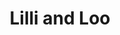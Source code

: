 ---
layout: place
title: Lilli and Loo
permalink: /new-york/new-york/lilli-and-loo.html
stateAbbr: NY
stateName: New York
cityName: New York
seo:
  type: restaurant
  links: https://lilliandloonyc.com/
place_id: ChIJ7bhwa-9YwokRcWqrsCk632M
photos:
  - name: >-
      places/ChIJ7bhwa-9YwokRcWqrsCk632M/photos/AeeoHcLy2Pw_A6dx-zc2b4_MlBU7KE7KvwKmczdM9g3HB4h0_biScB2Qe2O7NQxwbErvjE2qrgl2qemyQ16B8UejPfgUFryuYZRkiYtkJyqxYPEwzvJX_30T6FVGn1ewncNaGCsURLrwC7kU2ZKzoMDQHbIH3ZDwUPCvDy5TM7KaZry7U38aeG875kOXhhi_-5mKxXzCV85N16jDixlKSRYNyoSGDEQbqbTpM811xZp5dEXNUkSojPvsnPaH674EDXDZLMRXVibIXJf6OzkLJpZlqj2wp9d1xoUfA_vF4zemGM_MYA
    widthPx: 3024
    heightPx: 4032
    authorAttributions:
      - displayName: Lilli and Loo
        uri: https://maps.google.com/maps/contrib/111348022181717660943
        photoUri: >-
          https://lh3.googleusercontent.com/a/ACg8ocKaj285E33evdFc5hhY1kvfvdSiV9y5pMDMSihFGXI6lR8brQ=s100-p-k-no-mo
    flagContentUri: >-
      https://www.google.com/local/imagery/report/?cb_client=maps_api_places.places_api&image_key=!1e10!2sAF1QipP7XiiqMpBYlWwAQ7sWUQFxuWW28a_b5TS--zdw&hl=en-US
    googleMapsUri: >-
      https://www.google.com/maps/place//data=!3m4!1e2!3m2!1sAF1QipP7XiiqMpBYlWwAQ7sWUQFxuWW28a_b5TS--zdw!2e10!4m2!3m1!1s0x89c258ef6b70b8ed:0x63df3a29b0ab6a71
  - name: >-
      places/ChIJ7bhwa-9YwokRcWqrsCk632M/photos/AeeoHcKjVcgZEENOLI-_uaEujmQ5vBAARdYqIoG1ONU23CXMCO16yxieEb_N-wbEJBQL8ix23yrYX6bR9UmVb2f70NvTTmtpBEX813VWNtRaiQiNtFqtGkSLElJG6_bgR-odsU_-A9Uf2ye3JYUGyFSdfasvU7yoiqyb-tmKQHyMXVajDg8hML4l_qWYqeU3RcRRVZCWFCfRH68djnY5E6QB2CNv-O76qnFctyn8Xbw6Vz_7TdMLGfpOaGS9ZtT626WKlHzCJI5CFQ2o4_0C6aljGOMt_EppUerySbJJo_sBbi5b-g
    widthPx: 800
    heightPx: 800
    authorAttributions:
      - displayName: Lilli and Loo
        uri: https://maps.google.com/maps/contrib/111348022181717660943
        photoUri: >-
          https://lh3.googleusercontent.com/a/ACg8ocKaj285E33evdFc5hhY1kvfvdSiV9y5pMDMSihFGXI6lR8brQ=s100-p-k-no-mo
    flagContentUri: >-
      https://www.google.com/local/imagery/report/?cb_client=maps_api_places.places_api&image_key=!1e10!2sAF1QipNyDGPrtKdLvMCRebKFDdNVBxNZvojMgH-KliV8&hl=en-US
    googleMapsUri: >-
      https://www.google.com/maps/place//data=!3m4!1e2!3m2!1sAF1QipNyDGPrtKdLvMCRebKFDdNVBxNZvojMgH-KliV8!2e10!4m2!3m1!1s0x89c258ef6b70b8ed:0x63df3a29b0ab6a71
  - name: >-
      places/ChIJ7bhwa-9YwokRcWqrsCk632M/photos/AeeoHcJEhfm0jkepErEQnX_o7c6bs4McqsnBWVW-TJOetd6L4oc4wqkU6qcNmj0sIN4C_tdP1sLTM7t2wUXKsvOv0QpDB43YKF1SsMYpkb25NqUkkD3yVOEhagSZ7Idu4enuPtVconE6nqHejb28_6yrsloXy7zr63Khc95N_K8hVwzAtpEozbgi5PCfxxtVQcUeLge7mt62lkCrTo9HV0_h7Y0XgijQzZMdZ5ox1foewJW_YAwqtE0H6QcvBPcDrrNd8pWmrXl0lb7TtuOnIaho_w7zub4ENg9UnE4RZBETrPkAfQcbBzPWJD2g_Hv4oYO0YV3nQv5-mZvAQGaxHXt3Gz5V5tETUOUq-PHYlQ37GVOvYDH1aSzh3agjQBPVSh7faPD8PBY0pX5FHPk6mY2ZFlBIbO5dNoyVGUTYTE0PWPnUyw
    widthPx: 3618
    heightPx: 1698
    authorAttributions:
      - displayName: chiewbin ong
        uri: https://maps.google.com/maps/contrib/104748277064833802065
        photoUri: >-
          https://lh3.googleusercontent.com/a-/ALV-UjWpl2ujzzXqXl4tLMRssWlcBV30hqrrSCyXiQG62CEptzErG8Ci=s100-p-k-no-mo
    flagContentUri: >-
      https://www.google.com/local/imagery/report/?cb_client=maps_api_places.places_api&image_key=!1e10!2sCIHM0ogKEICAgMDIwsDMIA&hl=en-US
    googleMapsUri: >-
      https://www.google.com/maps/place//data=!3m4!1e2!3m2!1sCIHM0ogKEICAgMDIwsDMIA!2e10!4m2!3m1!1s0x89c258ef6b70b8ed:0x63df3a29b0ab6a71
  - name: >-
      places/ChIJ7bhwa-9YwokRcWqrsCk632M/photos/AeeoHcJ643uue8bBJMCqGkFpPh25MNVup7RJweb-8rE5WyAo7F7mbnpBDKJQqwpkpz1eVW1ex89krnvsgy8w8LjP39jV-OolIHJCv_ytmzdoEGDjdEH2ximJtoDovbmxDKRbXJw7sYT_WG_SEJfJhatKSohEbLO7tyluyupaLnuprninhNVqiKh9_b_sH2Sm-5_Hl1Woty65D1f-bl4Bw7lu9rS-Xgcl2-fA_0GjVgE3uNBg4HAfmoJsRfgYLq_Xm_C0sK352Vbw2nXkzdF27rTiMp0KrrviSyt51L_HdIO6IyXxnRbJ1Hn-t5jgnE0vdZj7biy5B7OFjv-x3v54rQB7tOyvgwr1NnVwcuoOeVyBjmN2P_eBssZNJoYKEdDsPrq7kt4uLkFOEofVDSrpSgQ-iZ8bHrdltOptjm-ghe8X0p_dYA
    widthPx: 4026
    heightPx: 2951
    authorAttributions:
      - displayName: Andrés Berl
        uri: https://maps.google.com/maps/contrib/100732084376447013356
        photoUri: >-
          https://lh3.googleusercontent.com/a-/ALV-UjUnghrCPaXW6ZwDJzgYhn57n0mg0t314q54oM_IFnIHkSTYWFHeeA=s100-p-k-no-mo
    flagContentUri: >-
      https://www.google.com/local/imagery/report/?cb_client=maps_api_places.places_api&image_key=!1e10!2sCIHM0ogKEICAgMCwhvSWZA&hl=en-US
    googleMapsUri: >-
      https://www.google.com/maps/place//data=!3m4!1e2!3m2!1sCIHM0ogKEICAgMCwhvSWZA!2e10!4m2!3m1!1s0x89c258ef6b70b8ed:0x63df3a29b0ab6a71
  - name: >-
      places/ChIJ7bhwa-9YwokRcWqrsCk632M/photos/AeeoHcLqBLXXDdQtOvoJJ4P-LcjgFY7itZkf6wpzWkwigRf1pRTIOpSRKCo-xz2qJZUaEswDqgN058RqN--X65Qo3bfsc5m5NKrlBjl3qPSFmosLO1U4NT2acgw9UZR4G7YIZ34pnpFyEneJQRW5OnJaDv3MvGzpknYs07Yh7DvhUiBUYY6U0lkxoOaQYZbhVD3iFeOZvk7_6Y7lkgneOLY_U3v1Qr4Kbj6WrDL9tDpt6vI2Ar_OSt6GVaAMHNOgoByIIyM5i8J-jlmGhB8xgIgLKHy3umw9yz8E7z4HCN6I4kYQKoxOMJJphHmgJ1I5nLFQTMV8QZzNZJRCu2ik_QbXSQW93nHzXbZ304cdQ1qrrxjw2g4TdcXLgi3_WP4O66OnkCMl_MdGzA5Qx2Ay_VFHAug-1U_4-KU4AmDLaCFMWJPWNCna
    widthPx: 4000
    heightPx: 3000
    authorAttributions:
      - displayName: Liran Wiener
        uri: https://maps.google.com/maps/contrib/104556469066889230271
        photoUri: >-
          https://lh3.googleusercontent.com/a/ACg8ocLBeiF4IeRMnya38h9r3OPHFfAahCZ7FrpiUoMvOLZoE8sQMw=s100-p-k-no-mo
    flagContentUri: >-
      https://www.google.com/local/imagery/report/?cb_client=maps_api_places.places_api&image_key=!1e10!2sCIHM0ogKEICAgICT84mG2QE&hl=en-US
    googleMapsUri: >-
      https://www.google.com/maps/place//data=!3m4!1e2!3m2!1sCIHM0ogKEICAgICT84mG2QE!2e10!4m2!3m1!1s0x89c258ef6b70b8ed:0x63df3a29b0ab6a71
  - name: >-
      places/ChIJ7bhwa-9YwokRcWqrsCk632M/photos/AeeoHcK4Np64XOuDZR22lrVs-X6KAoyaxfJIQ56QOF7w-vctj6vCHSG-lon59F-nCcVHQN2nkb0QwmJvrcSY087N7RyQQvi_roRpYvZ_Z5hKPKX_cbq5BdkWBRf1_fZjj0bayYRa7jCsvakRR_ObRbfVt100_vdtirOTuSYyj3t5wMRxriBEPr7mYQutjY3Lol-GnnFm9kjlT8Oso_jfkElrFIK9OrOeYAo65r85ktmStSKNyEv-N2pjVaWIdIGEj5O9pXye0apj_zgSyn76WOPvwl21xnozy_U8f-tRcCVHtD2dEZrqd3dYC-BZtdJiOgSMc6fgQMgsLspm7tNiRQqPQzKMuV6PsKNm5JwDIgxAm5rQ7mT3ULyuaR-gpeXtkFNfLF__Bjljs2LE-en1F54S-LKkGAbaj20OxBRYCLXTg4Dxiw
    widthPx: 3000
    heightPx: 4000
    authorAttributions:
      - displayName: Marisol Cruz
        uri: https://maps.google.com/maps/contrib/108340340994926673830
        photoUri: >-
          https://lh3.googleusercontent.com/a-/ALV-UjW_7qRMi9LOlu5rJ3vC7kO8sBwm0vLhREiGNIvAg59jPwAfUw39Og=s100-p-k-no-mo
    flagContentUri: >-
      https://www.google.com/local/imagery/report/?cb_client=maps_api_places.places_api&image_key=!1e10!2sCIHM0ogKEICAgICf5sWtWg&hl=en-US
    googleMapsUri: >-
      https://www.google.com/maps/place//data=!3m4!1e2!3m2!1sCIHM0ogKEICAgICf5sWtWg!2e10!4m2!3m1!1s0x89c258ef6b70b8ed:0x63df3a29b0ab6a71
  - name: >-
      places/ChIJ7bhwa-9YwokRcWqrsCk632M/photos/AeeoHcKChlMrq3FVeLUUErLMU-nfqNfHFgdAVAggWkoQmbauVPq1xLnwCLNvCVs1ul_2VSHmXVFaAnSCmdL9pRo6ny79-nc45bqRyiCywKwq7f-PoGlTuNAj7eIvIZS_v5S4muSR96fiiYVl1dK-utig0qmYfwOuDy7U9Irx5-JDJqFzgc8My8rNtBmVf2klnFYH91_9DdrQ8ADIB1a5qMEXeIbYH29vZUZGHX3OU7y9Ew6UD2CBFwf9CxDYCXqn4Rysi1gk9jo4STo6lR-iWUB5ndbXPKBG8teBpyA5qdwhn9BpJw
    widthPx: 800
    heightPx: 800
    authorAttributions:
      - displayName: Lilli and Loo
        uri: https://maps.google.com/maps/contrib/111348022181717660943
        photoUri: >-
          https://lh3.googleusercontent.com/a/ACg8ocKaj285E33evdFc5hhY1kvfvdSiV9y5pMDMSihFGXI6lR8brQ=s100-p-k-no-mo
    flagContentUri: >-
      https://www.google.com/local/imagery/report/?cb_client=maps_api_places.places_api&image_key=!1e10!2sAF1QipP0yfy1G6xqiQ7kg9rl6ZFaa3x5ohre_J69cWWR&hl=en-US
    googleMapsUri: >-
      https://www.google.com/maps/place//data=!3m4!1e2!3m2!1sAF1QipP0yfy1G6xqiQ7kg9rl6ZFaa3x5ohre_J69cWWR!2e10!4m2!3m1!1s0x89c258ef6b70b8ed:0x63df3a29b0ab6a71
  - name: >-
      places/ChIJ7bhwa-9YwokRcWqrsCk632M/photos/AeeoHcKVtVW5a8T9XIbUufXZZaz0KDcKFwzTTSKvkckK1m4BL1Miz8mKR9Dy5BSH-SM5GBpMpuYNk-6O1sXC_MQE-LC28IBhqLdI2e0O57ecC-QUCbT0Ll6Ts1laoSQS9PKqCiVOm7Ew_Y8zH4uT2e_RJQBs2tTdAdmboQXqtkA1f2KCNS1iSidlv0pLzOXmymkSyKIypcPjUjDtzRWftGQ_grck_JkbpdcpwoN5r85Ty1EU-EerVMHy2FxMuhE777dfIJlEMuw32XuZVLHmqlwdZXBodr0VQN7boiVoZh05p04MJloWsHMxkQvUEWT-AOKF68VD6C3tDAAbDIchuvjKilDVSRTZloMNpgHHO6cACuQ0klgkqEAVkt34vKkIZm7YsoQ_flUOC9MaC3gcUo5OJz3ac0r-wDL9OShBmTnZWPT4pys
    widthPx: 3024
    heightPx: 4032
    authorAttributions:
      - displayName: Jonathan Greenberg
        uri: https://maps.google.com/maps/contrib/110888653527871863644
        photoUri: >-
          https://lh3.googleusercontent.com/a-/ALV-UjV6y7fW7cVW7DQ2tiFe5qVJXYkczkYe6NStI-wSv40Mp3gOvXtR=s100-p-k-no-mo
    flagContentUri: >-
      https://www.google.com/local/imagery/report/?cb_client=maps_api_places.places_api&image_key=!1e10!2sCIHM0ogKEICAgIDTucO87wE&hl=en-US
    googleMapsUri: >-
      https://www.google.com/maps/place//data=!3m4!1e2!3m2!1sCIHM0ogKEICAgIDTucO87wE!2e10!4m2!3m1!1s0x89c258ef6b70b8ed:0x63df3a29b0ab6a71
  - name: >-
      places/ChIJ7bhwa-9YwokRcWqrsCk632M/photos/AeeoHcKWGxg2p9kXlnLYVmCLaDAEZ8J-Gmbj2tIOFgc7sFoHcqHegPg5VGcbT6UDp42dBxI7hKh-NttKz-nO-nzaQThEGFyCMj19UCf1tyXbJo2XjvOc_02U_2XAoSDuTgSvKx53CKRbrXwN7Ro7--gacEKwYRPZhEah108lFeVKG_p4rbfjk9kmqWawh9FSmJskxgs-k358QUMER3ra1JPm387jDEkYO6jenyZT__3XYgcSWSi01AbpMsiyyE5DWdRMJSUx0_OXfYgCItrrRRUICy53QAjWw_7sUtVqTcypUjOwfw
    widthPx: 800
    heightPx: 800
    authorAttributions:
      - displayName: Lilli and Loo
        uri: https://maps.google.com/maps/contrib/111348022181717660943
        photoUri: >-
          https://lh3.googleusercontent.com/a/ACg8ocKaj285E33evdFc5hhY1kvfvdSiV9y5pMDMSihFGXI6lR8brQ=s100-p-k-no-mo
    flagContentUri: >-
      https://www.google.com/local/imagery/report/?cb_client=maps_api_places.places_api&image_key=!1e10!2sAF1QipMFOcYD_cyyWIrRw6gaRccto2EK2MRUxZvSBGoX&hl=en-US
    googleMapsUri: >-
      https://www.google.com/maps/place//data=!3m4!1e2!3m2!1sAF1QipMFOcYD_cyyWIrRw6gaRccto2EK2MRUxZvSBGoX!2e10!4m2!3m1!1s0x89c258ef6b70b8ed:0x63df3a29b0ab6a71
  - name: >-
      places/ChIJ7bhwa-9YwokRcWqrsCk632M/photos/AeeoHcJU1Zc8OZ0a6ZI-dVZe1FXclRZKaxshEVsdqEwfS5YY34reLavwqvHuTttelYYLZpiMoOFC_1PFICzmzZXuXvqevTLg0OFIMLEzy9eJt5reYuWqQ5D8oHAdEtbe3B0mcsLY_tiZQmEVPlSaK_8nswF9fSbf5tAYXPDH166oD23HRwTDD8KqfOnFRVJXdnIioBOP8aoKdxgjnIlZZurekPDE_OKPm0KhgzjrKyEO07HDaeFFddDDqyWjlspRU6Xr4LHbNs7ysfhRlAUGRL7snHCwnvC5OljOvGjFvSiWjRR4tmsrOFw1R6jb5qo27UJrt6VRu9kU3gSK8e5leVXy9729va1aZxNjguK5Nh3uIfXAW7EzV0XUYedw3aKXiAC8WiSSa1xxs2oCffhNATk_DeCHVhLdaXb23h2FzTaFq71ZKtE
    widthPx: 3024
    heightPx: 2563
    authorAttributions:
      - displayName: Andrés Berl
        uri: https://maps.google.com/maps/contrib/100732084376447013356
        photoUri: >-
          https://lh3.googleusercontent.com/a-/ALV-UjUnghrCPaXW6ZwDJzgYhn57n0mg0t314q54oM_IFnIHkSTYWFHeeA=s100-p-k-no-mo
    flagContentUri: >-
      https://www.google.com/local/imagery/report/?cb_client=maps_api_places.places_api&image_key=!1e10!2sCIHM0ogKEICAgID_sYKroAE&hl=en-US
    googleMapsUri: >-
      https://www.google.com/maps/place//data=!3m4!1e2!3m2!1sCIHM0ogKEICAgID_sYKroAE!2e10!4m2!3m1!1s0x89c258ef6b70b8ed:0x63df3a29b0ab6a71
address: 785 Lexington Ave, New York, NY 10065, USA
street: 785 Lexington Ave
city: New York
state: NY
zip: '10065'
country: USA
neighborhood: null
latitude: '40.763564'
longitude: '-73.967006'
accessibility_options:
  wheelchairAccessibleParking: false
  wheelchairAccessibleEntrance: true
  wheelchairAccessibleRestroom: true
  wheelchairAccessibleSeating: true
business_status: OPERATIONAL
name: Lilli and Loo
google_maps_links:
  directionsUri: >-
    https://www.google.com/maps/dir//''/data=!4m7!4m6!1m1!4e2!1m2!1m1!1s0x89c258ef6b70b8ed:0x63df3a29b0ab6a71!3e0
  placeUri: https://maps.google.com/?cid=7196534680293436017
  writeAReviewUri: >-
    https://www.google.com/maps/place//data=!4m3!3m2!1s0x89c258ef6b70b8ed:0x63df3a29b0ab6a71!12e1
  reviewsUri: >-
    https://www.google.com/maps/place//data=!4m4!3m3!1s0x89c258ef6b70b8ed:0x63df3a29b0ab6a71!9m1!1b1
  photosUri: >-
    https://www.google.com/maps/place//data=!4m3!3m2!1s0x89c258ef6b70b8ed:0x63df3a29b0ab6a71!10e5
primary_type: Restaurant
opening_hours:
  regular: null
  current: null
secondary_opening_hours:
  regular:
    weekdayDescriptions: null
    type: null
  current:
    weekdayDescriptions: null
    type: null
phone: (212) 421-7800
price_level: PRICE_LEVEL_MODERATE
price_range: $20 &ndash; $30
rating: '4.3'
rating_count: 0
website: https://lilliandloonyc.com/
description: >-
  Explore Lilli and Loo$$$Lilli and Loo in New York, NY, offers a delightful mix
  of Pan-Asian flavors, blending Chinese and Japanese influences in a welcoming,
  relaxed atmosphere. This spot stands out for its diverse menu featuring fresh
  sushi and other Asian-inspired dishes, all prepared with attention to detail
  and including gluten-free options for various dietary needs. The bi-level
  setting provides a comfortable space for enjoying generous portions of
  flavorful meals, making it a great choice for anyone seeking authentic Asian
  cuisine in the city. With its moderate pricing and accessibility features like
  wheelchair-friendly entrances, it's an inviting destination for a casual
  dining experience. Whether you're looking for top-rated sushi or other
  Japanese-inspired eats nearby, this restaurant delivers a satisfying blend of
  taste and convenience.
generative_summary: >-
  Explore Lilli and Loo$$$Lilli and Loo in New York, NY, offers a delightful mix
  of Pan-Asian flavors, blending Chinese and Japanese influences in a welcoming,
  relaxed atmosphere. This spot stands out for its diverse menu featuring fresh
  sushi and other Asian-inspired dishes, all prepared with attention to detail
  and including gluten-free options for various dietary needs. The bi-level
  setting provides a comfortable space for enjoying generous portions of
  flavorful meals, making it a great choice for anyone seeking authentic Asian
  cuisine in the city. With its moderate pricing and accessibility features like
  wheelchair-friendly entrances, it's an inviting destination for a casual
  dining experience. Whether you're looking for top-rated sushi or other
  Japanese-inspired eats nearby, this restaurant delivers a satisfying blend of
  taste and convenience.
generative_disclosure: Summarized by AI using the Grok-3-Mini model.
reviews:
  - name: >-
      places/ChIJ7bhwa-9YwokRcWqrsCk632M/reviews/ChZDSUhNMG9nS0VJQ0FnTUN3OUtTWVBBEAE
    relativePublishTimeDescription: 3 weeks ago
    rating: 4
    text:
      text: >-
        Delicious Chinese dishes. This restaurant offers gluten free options.
        The dishes are a little pricey and are all family style plates. Bring a
        part of 2 or more to enjoy the flavorful dishes of Lilli and Loo.
      languageCode: en
    originalText:
      text: >-
        Delicious Chinese dishes. This restaurant offers gluten free options.
        The dishes are a little pricey and are all family style plates. Bring a
        part of 2 or more to enjoy the flavorful dishes of Lilli and Loo.
      languageCode: en
    authorAttribution:
      displayName: George Espinal
      uri: https://www.google.com/maps/contrib/107785636193786250900/reviews
      photoUri: >-
        https://lh3.googleusercontent.com/a-/ALV-UjU8cEc49EOvNVv-Z25U7cnRygx1sf9YaqW3eCFQpBp6aly1QVU=s128-c0x00000000-cc-rp-mo-ba6
    publishTime: '2025-03-16T23:32:54.391234Z'
    flagContentUri: >-
      https://www.google.com/local/review/rap/report?postId=ChZDSUhNMG9nS0VJQ0FnTUN3OUtTWVBBEAE&d=17924085&t=1
    googleMapsUri: >-
      https://www.google.com/maps/reviews/data=!4m6!14m5!1m4!2m3!1sChZDSUhNMG9nS0VJQ0FnTUN3OUtTWVBBEAE!2m1!1s0x89c258ef6b70b8ed:0x63df3a29b0ab6a71
  - name: >-
      places/ChIJ7bhwa-9YwokRcWqrsCk632M/reviews/ChdDSUhNMG9nS0VJQ0FnTUNBa0xqQzlRRRAB
    relativePublishTimeDescription: 2 months ago
    rating: 4
    text:
      text: >-
        Went to Lilli and Loo with some friends for a group lunch. A few of my
        friends have dietary restrictions and Lilli and Loo has gluten-free menu
        options. The service was good and we got our food quickly. I got chicken
        pad thai it was good.  I would say this is a solid choice if you are in
        the area. The menu had a lot of options, there was sushi, there was
        Chinese and Thai food options. So something for everyone. And for NYC it
        wasn't crazy expensive.
      languageCode: en
    originalText:
      text: >-
        Went to Lilli and Loo with some friends for a group lunch. A few of my
        friends have dietary restrictions and Lilli and Loo has gluten-free menu
        options. The service was good and we got our food quickly. I got chicken
        pad thai it was good.  I would say this is a solid choice if you are in
        the area. The menu had a lot of options, there was sushi, there was
        Chinese and Thai food options. So something for everyone. And for NYC it
        wasn't crazy expensive.
      languageCode: en
    authorAttribution:
      displayName: Sheila Grant
      uri: https://www.google.com/maps/contrib/105404876109899214053/reviews
      photoUri: >-
        https://lh3.googleusercontent.com/a/ACg8ocJBH5VOM3D_TGb4va1P2YCf__Mt-7yafvGjJEKzCPkHeSuYvw=s128-c0x00000000-cc-rp-mo-ba4
    publishTime: '2025-01-28T22:26:12.417851Z'
    flagContentUri: >-
      https://www.google.com/local/review/rap/report?postId=ChdDSUhNMG9nS0VJQ0FnTUNBa0xqQzlRRRAB&d=17924085&t=1
    googleMapsUri: >-
      https://www.google.com/maps/reviews/data=!4m6!14m5!1m4!2m3!1sChdDSUhNMG9nS0VJQ0FnTUNBa0xqQzlRRRAB!2m1!1s0x89c258ef6b70b8ed:0x63df3a29b0ab6a71
  - name: >-
      places/ChIJ7bhwa-9YwokRcWqrsCk632M/reviews/ChZDSUhNMG9nS0VJQ0FnTUNJbU5DTUhnEAE
    relativePublishTimeDescription: 2 weeks ago
    rating: 5
    text:
      text: >-
        My dad is gluten free and he was THRILLED to get some GF Chinese food
        while visiting. We ordered everything GF so we could share (huge
        portions) and you couldn’t even tell it was all GF. Objectively maybe
        the best Chinese food we have had in NYC. The tangerine beef was
        exceptional! It was super busy on a Saturday night so we were glad to
        have made a reservation.
      languageCode: en
    originalText:
      text: >-
        My dad is gluten free and he was THRILLED to get some GF Chinese food
        while visiting. We ordered everything GF so we could share (huge
        portions) and you couldn’t even tell it was all GF. Objectively maybe
        the best Chinese food we have had in NYC. The tangerine beef was
        exceptional! It was super busy on a Saturday night so we were glad to
        have made a reservation.
      languageCode: en
    authorAttribution:
      displayName: Jaclyn Kumar
      uri: https://www.google.com/maps/contrib/113852943590666216916/reviews
      photoUri: >-
        https://lh3.googleusercontent.com/a/ACg8ocJ8G6THPk24KTQxoUWnLYW9VWLRNygGnbsV5miUCbLGwyJgzA=s128-c0x00000000-cc-rp-mo-ba2
    publishTime: '2025-03-29T23:51:15.001319Z'
    flagContentUri: >-
      https://www.google.com/local/review/rap/report?postId=ChZDSUhNMG9nS0VJQ0FnTUNJbU5DTUhnEAE&d=17924085&t=1
    googleMapsUri: >-
      https://www.google.com/maps/reviews/data=!4m6!14m5!1m4!2m3!1sChZDSUhNMG9nS0VJQ0FnTUNJbU5DTUhnEAE!2m1!1s0x89c258ef6b70b8ed:0x63df3a29b0ab6a71
  - name: >-
      places/ChIJ7bhwa-9YwokRcWqrsCk632M/reviews/ChZDSUhNMG9nS0VJQ0FnSUNUODRtR2FREAE
    relativePublishTimeDescription: 10 months ago
    rating: 5
    text:
      text: >-
        Excellent Asian cuisine, NY style. We called ahead and reserved. The
        staff is very nice. We had gluten free versions of tempura shrimps, pork
        dumplings and sushi. I had the General Tso with chicken GF. Gluten free
        has it's own separate. The other party members had good food too. It has
        very nice and very spicy chilies inside. They have good Japanese plum
        wine. Comfortable seating and nice atmosphere with simplistic but
        canning decor.
      languageCode: en
    originalText:
      text: >-
        Excellent Asian cuisine, NY style. We called ahead and reserved. The
        staff is very nice. We had gluten free versions of tempura shrimps, pork
        dumplings and sushi. I had the General Tso with chicken GF. Gluten free
        has it's own separate. The other party members had good food too. It has
        very nice and very spicy chilies inside. They have good Japanese plum
        wine. Comfortable seating and nice atmosphere with simplistic but
        canning decor.
      languageCode: en
    authorAttribution:
      displayName: Liran Wiener
      uri: https://www.google.com/maps/contrib/104556469066889230271/reviews
      photoUri: >-
        https://lh3.googleusercontent.com/a/ACg8ocLBeiF4IeRMnya38h9r3OPHFfAahCZ7FrpiUoMvOLZoE8sQMw=s128-c0x00000000-cc-rp-mo-ba4
    publishTime: '2024-05-19T02:09:24.997163Z'
    flagContentUri: >-
      https://www.google.com/local/review/rap/report?postId=ChZDSUhNMG9nS0VJQ0FnSUNUODRtR2FREAE&d=17924085&t=1
    googleMapsUri: >-
      https://www.google.com/maps/reviews/data=!4m6!14m5!1m4!2m3!1sChZDSUhNMG9nS0VJQ0FnSUNUODRtR2FREAE!2m1!1s0x89c258ef6b70b8ed:0x63df3a29b0ab6a71
  - name: >-
      places/ChIJ7bhwa-9YwokRcWqrsCk632M/reviews/ChZDSUhNMG9nS0VJQ0FnSUNQa0xUMkhBEAE
    relativePublishTimeDescription: 4 months ago
    rating: 5
    text:
      text: >-
        The General Tsos chicken was a 10/10, really flavorful. Ordered here a
        couple of times and have also been there twice. Very friendly people.
        Once they accidentally delivered noodles instead of fried rice, but
        overall a very good restaurant with diligent employees. Huge Gluten Free
        menu, which is great
      languageCode: en
    originalText:
      text: >-
        The General Tsos chicken was a 10/10, really flavorful. Ordered here a
        couple of times and have also been there twice. Very friendly people.
        Once they accidentally delivered noodles instead of fried rice, but
        overall a very good restaurant with diligent employees. Huge Gluten Free
        menu, which is great
      languageCode: en
    authorAttribution:
      displayName: GH W
      uri: https://www.google.com/maps/contrib/117501783052394686778/reviews
      photoUri: >-
        https://lh3.googleusercontent.com/a/ACg8ocJ7qr8nQOuGZDQUUpl7p8agIiwmNsB3no65tTFmm-FBbEXhDA=s128-c0x00000000-cc-rp-mo-ba6
    publishTime: '2024-11-20T19:56:15.338982Z'
    flagContentUri: >-
      https://www.google.com/local/review/rap/report?postId=ChZDSUhNMG9nS0VJQ0FnSUNQa0xUMkhBEAE&d=17924085&t=1
    googleMapsUri: >-
      https://www.google.com/maps/reviews/data=!4m6!14m5!1m4!2m3!1sChZDSUhNMG9nS0VJQ0FnSUNQa0xUMkhBEAE!2m1!1s0x89c258ef6b70b8ed:0x63df3a29b0ab6a71
review_summary: >-
  Customer Feedback Highlights$$$Folks enjoying meals at this Pan-Asian spot
  often rave about the wide range of gluten-free choices that make dining out
  feel inclusive and hassle-free. Many appreciate the flavorful dishes like
  sushi and Chinese favorites, noting the generous portions and solid variety
  that cater to different tastes without breaking the bank in NYC. While service
  is generally quick and friendly, a few mentions of occasional waits add a
  realistic touch, but overall, the experience leaves people coming back for
  more. It's easy to see why this place gets high marks for its welcoming vibe
  and tasty options, making it a reliable pick for groups or anyone craving
  quality Asian food. If you're hunting for the best sushi near you, this spot
  consistently delivers a positive and enjoyable meal that keeps diners
  satisfied.
review_disclosure: Summarized by AI using the Grok-3-Mini model.
parking_options:
  valetParking: false
payment_options:
  acceptsCreditCards: true
  acceptsDebitCards: true
  acceptsCashOnly: false
  acceptsNfc: true
allow_dogs: null
curbside_pickup: true
delivery: true
dine_in: true
good_for_children: true
good_for_groups: true
good_for_sports: false
live_music: false
menu_for_children: false
outdoor_seating: false
reservable: true
restroom: true
serves_beer: true
serves_breakfast: false
serves_brunch: null
serves_cocktails: false
serves_coffee: false
serves_dinner: true
serves_dessert: true
serves_lunch: true
serves_vegetarian_food: true
serves_wine: true
takeout: true
update_category: pro
places_description: >-
  An array of Pan-Asian eats (plus gluten-free options) served in a bi-level
  setting.

---